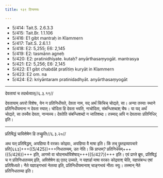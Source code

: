 ```yaml
---
title: १३९ टिप्पणयः

---
```

- 5/414: Tait.S. 2.6.3.3
- 5/415: Tait.Br. 1.1.106
- 5/416: E1 gibt mantraḥ in Klammern
- 5/417: Tait.S. 2.6.1.1
- 5/418: E2: 5,255; E6: 2,145
- 5/419: E2: tasmānn agneḥ
- 5/420: E2: pratinidhīyate. kutaḥ? anyārthasaṃyogāt. mantrasya
- 5/421: E2: 5,256; E6: 2,145
- 5/422: E1 gibt chabdāt pratītiṃ kuryāt in Klammern
- 5/423: E2 om. na
- 5/424: E2: kriyāntaram pratinidadhyāt. anyārthasaṃyogāt

____________________________________________


देवतायां च तदर्थत्वात्//६.३.१९//

देवतायाम् अपरो विशेषः, येन न प्रतिनिधीयते, देवता नाम, यद् अर्थं किंचिच् चोद्यते, सा। अन्या तस्याः स्थाने प्रतिनिधीयमाना न देवता स्यात्। चोदिता हि देवता भवति, नाचोदिता, संबन्धिशब्दश् चैषः। या यद् अर्थं चोद्यते, सा तस्यैव देवता, नान्यस्य। देवतेति संबन्धिशब्दो न जातिशब्दः। तस्माद् अपि न देवतायाः प्रतिनिधिर् इति।


____________________________________________


प्रतिषिद्धं चाविशेषेण हि तच्छ्रुतिः//६.३.२०//

अथ यत् प्रतिषिद्धम्, अयज्ञिया वै वरकाः कोद्रवाः, अयज्ञिया वै माषा इति। किं तच् छ्रुतद्रव्यापचारे प्रति[६६३]+++({5/425})+++निधातव्यम्, उत नेति। किं प्राप्तम्? प्रतिनिधेयम्+++({5/426})+++ इति, आगमो वा चोदनार्थाविशेषाद्+++({5/427})+++ इति। एवं प्राप्ते ब्रूमः, प्रतिषिद्धं च न प्रतिनिधातव्यम् इति, अविशेषेण ह्य् एतद् उच्यते, न यज्ञार्हा माषा वरकाः कोद्रवाश् चेति, यज्ञसंबन्ध एषां प्रतिषिध्यते। नैते यज्ञाङ्गभावं नेतव्या इति, प्रतिनिधीयमानाश् चाङ्गभावं नीताः स्युः। तस्मान् नैते प्रतिनिधातव्या इति।

